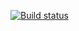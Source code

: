 [![Build status](https://ci.appveyor.com/api/projects/status/ktktdvg0xq7se2lq?svg=true)](https://ci.appveyor.com/project/ErmEvgeniy/postmanecho)